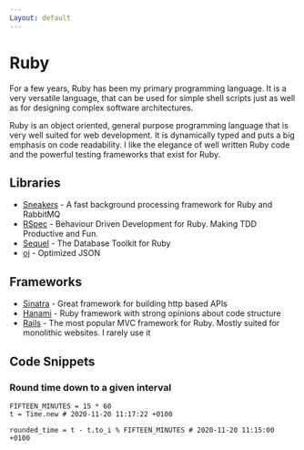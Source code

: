 ```yaml
---
Layout: default
---
```


# Ruby

For a few years, Ruby has been my primary programming language. It is a very
versatile language, that can be used for simple shell scripts just as well as
for designing complex software architectures.

Ruby is an object oriented, general purpose programming language that is very
well suited for web development. It is dynamically typed and puts a big emphasis
on code readability. I like the elegance of well written Ruby code and the
powerful testing frameworks that exist for Ruby.

## Libraries

- [Sneakers](https://github.com/jondot/sneakers) - A fast background processing framework for Ruby and RabbitMQ
- [RSpec](https://rspec.info/) - Behaviour Driven Development for Ruby. Making TDD Productive and Fun.
- [Sequel](https://github.com/jeremyevans/sequel) - The Database Toolkit for Ruby
- [oj](https://github.com/ohler55/oj) - Optimized JSON

## Frameworks

- [Sinatra](http://sinatrarb.com/) - Great framework for building http based APIs
- [Hanami](https://hanamirb.org/) - Ruby framework with strong opinions about code structure
- [Rails](https://rubyonrails.org/) - The most popular MVC framework for Ruby. Mostly suited for monolithic websites. I rarely use it

## Code Snippets

### Round time down to a given interval

```
FIFTEEN_MINUTES = 15 * 60
t = Time.new # 2020-11-20 11:17:22 +0100

rounded_time = t - t.to_i % FIFTEEN_MINUTES # 2020-11-20 11:15:00 +0100
```
